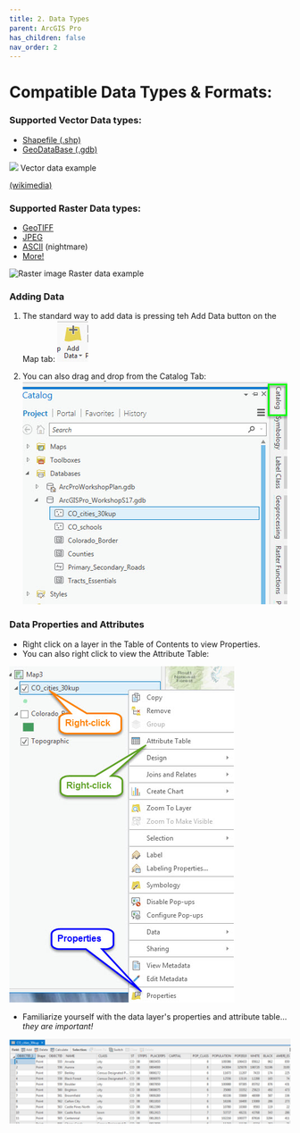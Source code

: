 ```yaml
---
title: 2. Data Types
parent: ArcGIS Pro
has_children: false
nav_order: 2
---
```


# Compatible Data Types & Formats:

### Supported Vector Data types:
- [Shapefile (.shp)](https://en.wikipedia.org/wiki/Shapefile)
- [GeoDataBase (.gdb)](https://desktop.arcgis.com/en/arcmap/10.3/manage-data/administer-file-gdbs/file-geodatabases.htm)  

<img src="https://upload.wikimedia.org/wikipedia/commons/3/38/Simple_vector_map.svg">  
Vector data example

[(wikimedia)](https://upload.wikimedia.org/wikipedia/commons/3/38/Simple_vector_map.svg)

### Supported Raster Data types:
- [GeoTIFF](https://en.wikipedia.org/wiki/GeoTIFF)
- [JPEG](https://en.wikipedia.org/wiki/JPEG)
- [ASCII](https://en.wikipedia.org/wiki/ASCII) (nightmare)
- [More!](https://gdal.org/drivers/raster/index.html)

<img src="https://docs.qgis.org/testing/en/_images/raster_data_zoomed.png" alt="Raster image">  
Raster data example


### Adding Data  

1. The standard way to add data is pressing teh Add Data button on the Map tab: ![Add data button][ARCPRO6]  

2. You can also drag and drop from the Catalog Tab:
![Add data from Catalog][ARCPRO7]

### Data Properties and Attributes  

- Right click on a layer in the Table of Contents to view Properties.  
- You can also right click to view the Attribute Table:  

![Right click on a layer][ARCPRO8]  

- Familiarize yourself with the data layer's properties and attribute table... *they are important!*  

![Attribute Table][ARCPRO9]

[ARCPRO0]: img/esrilogo.png "Esri logo"
[ARCPRO1]: img/ArcGIS1.jpg "start screen"
[ARCPRO2]: img/ArcGIS2.jpg "Name & save  your project"
[ARCPRO3]: img/ArcGIS3.jpg "Connect to folders or geodatabases"
[ARCPRO4]: img/ArcGIS4.jpg "Insert a map"
[ARCPRO5]: img/ArcGIS5.jpg "map interface"
[ARCPRO6]: img/ArcGIS6.jpg "add data button"
[ARCPRO7]: img/ArcGIS7.jpg "add from catalog"
[ARCPRO8]: img/ArcGIS8.jpg "right click on a layer"
[ARCPRO9]: img/ArcGIS9.jpg "the attribute table"
